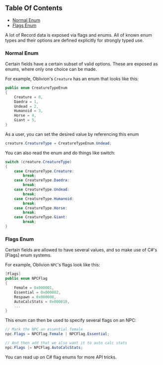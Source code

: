 <!-- START doctoc generated TOC please keep comment here to allow auto update -->
<!-- DON'T EDIT THIS SECTION, INSTEAD RE-RUN doctoc TO UPDATE -->
## Table Of Contents

- [Normal Enum](#normal-enum)
- [Flags Enum](#flags-enum)

<!-- END doctoc generated TOC please keep comment here to allow auto update -->

A lot of Record data is exposed via flags and enums.  All of known enum types and their options are defined explicitly for strongly typed use.
### Normal Enum
Certain fields have a certain subset of valid options.  These are exposed as enums, where only one choice can be made.

For example, Oblivion's `Creature` has an enum that looks like this:
```cs
public enum CreatureTypeEnum
{
    Creature = 0,
    Daedra = 1,
    Undead = 2,
    Humanoid = 3,
    Horse = 4,
    Giant = 5,
}
```

As a user, you can set the desired value by referencing this enum
```cs
creature.CreatureType = CreatureTypeEnum.Undead;
```

You can also read the enum and do things like switch:
```cs
switch (creature.CreatureType)
{
    case CreatureType.Creature:
        break;
    case CreatureType.Daedra:
        break;
    case CreatureType.Undead:
        break;
    case CreatureType.Humanoid:
        break;
    case CreatureType.Horse:
        break;
    case CreatureType.Giant:
        break;
}
```

### Flags Enum
Certain fields are allowed to have several values, and so make use of C#'s [Flags] enum systems.

For example, Oblivion `NPC`'s flags look like this:
```cs
[Flags]
public enum NPCFlag
{
    Female = 0x000001,
    Essential = 0x000002,
    Respawn = 0x000008,
    AutoCalcStats = 0x000010,
    ...
}
```

This enum can then be used to specify several flags on an NPC:
```cs
// Mark the NPC an essential female
npc.Flags = NPCFlag.Female | NPCFlag.Essential;

// And then add that we also want it to auto calc stats
npc.Flags |= NPCFlag.AutoCalcStats;
```

You can read up on C# flag enums for more API tricks.